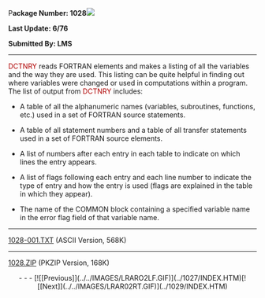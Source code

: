 <x-sas-window top="277" bottom="715" left="85" right="615">
<meta http="equiv=" content="type" charset="iso-8859-1">



P<b>ackage Number: 1028</b>![](../../IMAGES/OS2200.JPG)


<b>Last Update: 6/76</b>


<b>Submitted By: LMS</b>


&#10;
- - -
<font color="#AF0000">DCTNRY</font> reads FORTRAN elements and makes
a listing of all the variables and the way they are used. This
listing can be quite helpful in finding out where variables were
changed or used in computations within a program. The list of output
from <font color="#AF0000">DCTNRY</font> includes:


   
- A table of all the alphanumeric names (variables, subroutines,
       functions, etc.) used in a set of FORTRAN source statements.
    
       
- A table of all statement numbers and a table of all transfer
       statements used in a set of FORTRAN source elements.
    
       
- A list of numbers after each entry in each table to indicate
       on which lines the entry appears.
    
       
- A list of flags following each entry and each line number to
       indicate the type of entry and how the entry is used (flags are
       explained in the table in which they appear).
    
       
- The name of the COMMON block containing a specified variable
       name in the error flag field of that variable name.


&#10;
- - -
[1028-001.TXT](1028-001.TXT)
(ASCII Version, 568K)


&#10;
- - -
[1028.ZIP](1028.ZIP)
(PKZIP Version, 168K)

<center>
- - -
[![[Previous]](../../IMAGES/LRARO2LF.GIF)](../1027/INDEX.HTM)[![[Next]](../../IMAGES/LRAR02RT.GIF)](../1029/INDEX.HTM)
</center>


</x-sas-window>
